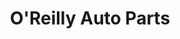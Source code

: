 ---
title: "O'Reilly Auto Parts"
url: /greenville/oreilly-auto-parts-farrs-bridge-road/
shop: Autoteile
---